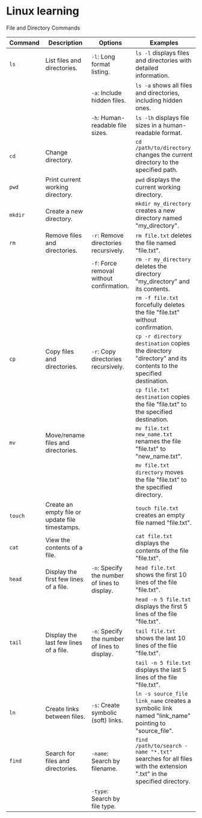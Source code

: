 # Linux learning

File and Directory Commands

| Command | Description                           | Options                              | Examples                                                                                       |
|---------|---------------------------------------|--------------------------------------|------------------------------------------------------------------------------------------------|
| `ls`    | List files and directories.           | `-l`: Long format listing.           | `ls -l` displays files and directories with detailed information.                              |
|         |                                       | `-a`: Include hidden files.          | `ls -a` shows all files and directories, including hidden ones.                                |
|         |                                       | `-h`: Human-readable file sizes.     | `ls -lh` displays file sizes in a human-readable format.                                        |
| `cd`    | Change directory.                     |                                      | `cd /path/to/directory` changes the current directory to the specified path.                   |
| `pwd`   | Print current working directory.      |                                      | `pwd` displays the current working directory.                                                  |
| `mkdir` | Create a new directory.               |                                      | `mkdir my_directory` creates a new directory named "my_directory".                             |
| `rm`    | Remove files and directories.         | `-r`: Remove directories recursively.| `rm file.txt` deletes the file named "file.txt".                                               |
|         |                                       | `-f`: Force removal without confirmation. | `rm -r my_directory` deletes the directory "my_directory" and its contents.                |
|         |                                       |                                      | `rm -f file.txt` forcefully deletes the file "file.txt" without confirmation.                   |
| `cp`    | Copy files and directories.           | `-r`: Copy directories recursively.  | `cp -r directory destination` copies the directory "directory" and its contents to the specified destination. |
|         |                                       |                                      | `cp file.txt destination` copies the file "file.txt" to the specified destination.              |
| `mv`    | Move/rename files and directories.    |                                      | `mv file.txt new_name.txt` renames the file "file.txt" to "new_name.txt".                       |
|         |                                       |                                      | `mv file.txt directory` moves the file "file.txt" to the specified directory.                   |
| `touch` | Create an empty file or update file timestamps. |                                  | `touch file.txt` creates an empty file named "file.txt".                                        |
| `cat`   | View the contents of a file.          |                                      | `cat file.txt` displays the contents of the file "file.txt".                                    |
| `head`  | Display the first few lines of a file.| `-n`: Specify the number of lines to display. | `head file.txt` shows the first 10 lines of the file "file.txt".                          |
|         |                                       |                                      | `head -n 5 file.txt` displays the first 5 lines of the file "file.txt".                         |
| `tail`  | Display the last few lines of a file. | `-n`: Specify the number of lines to display. | `tail file.txt` shows the last 10 lines of the file "file.txt".                             |
|         |                                       |                                      | `tail -n 5 file.txt` displays the last 5 lines of the file "file.txt".                          |
| `ln`    | Create links between files.           | `-s`: Create symbolic (soft) links.  | `ln -s source_file link_name` creates a symbolic link named "link_name" pointing to "source_file". |
| `find`  | Search for files and directories.     | `-name`: Search by filename.         | `find /path/to/search -name "*.txt"` searches for all files with the extension ".txt" in the specified directory. |
|         |                                       | `-type`: Search by file type.        |                                                                                                 |

